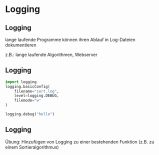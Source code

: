 # Logging

## Logging

lange laufende Programme können ihren Ablauf in Log-Dateien dokumentieren

z.B.: lange laufende Algorithmen, Webserver

## Logging

```py
import logging
logging.basicConfig(
    filename="sort.log",
    level=logging.DEBUG,
    filemode="w"
)

logging.debug("hello")
```

## Logging

Übung: Hinzufügen von Logging zu einer bestehenden Funktion (z.B. zu einem Sortieralgorithmus)
